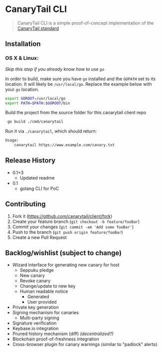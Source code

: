 # CanaryTail CLI
> CanaryTail CLI is a simple proof-of-concept implementation of the [CanaryTail standard](https://github.com/canarytail/standard)

## Installation

### OS X & Linux:

*Skip this step if you already know how to use `go`*

In order to build, make sure you have `go` installed and the `GOPATH` set to its location. It will likely be `/usr/local/go`. Replace the example below with your `go` location.

```sh
export GOROOT=/usr/local/go
export PATH=$PATH:$GOROOT/bin
```

Build the project from the source folder for this canarytail client repo

```sh
 go build ./cmd/canarytail
```

Run it via `./canarytail`, which should return:

```sh
Usage:
	canarytail https://www.example.com/canary.txt
```

## Release History

* 0.1+3
    * Updated readme
* 0.1
    * golang CLI for PoC

## Contributing

1. Fork it (<https://github.com/canarytail/client/fork>)
2. Create your feature branch (`git checkout -b feature/fooBar`)
3. Commit your changes (`git commit -am 'Add some fooBar'`)
4. Push to the branch (`git push origin feature/fooBar`)
5. Create a new Pull Request

## Backlog/wishlist (subject to change)


* Wizard interface for generating new canary for host
	* Seppuku pledge
	* New canary
	* Revoke canary
	* Change/update to new key
	* Human readable notice
		* Generated
		* User provided
* Private key generation
* Signing mechanism for canaries
	* Multi-party signing
* Signature verification
* Keybase.io integration
* Pruned history mechanism (diff) *(decentralized?)*
* Blockchain proof-of-freshness integration
* Cross-browser plugin for canary warnings (similar to "padlock" alerts)



